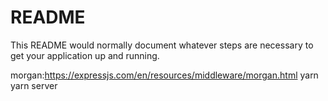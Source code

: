 # README #

This README would normally document whatever steps are necessary to get your application up and running.

morgan:https://expressjs.com/en/resources/middleware/morgan.html
yarn 
yarn server